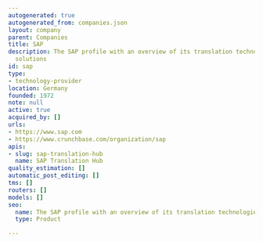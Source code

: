 ```yaml
---
autogenerated: true
autogenerated_from: companies.json
layout: company
parent: Companies
title: SAP
description: The SAP profile with an overview of its translation technologies and
  solutions
id: sap
type:
- technology-provider
location: Germany
founded: 1972
note: null
active: true
acquired_by: []
urls:
- https://www.sap.com
- https://www.crunchbase.com/organization/sap
apis:
- slug: sap-translation-hub
  name: SAP Translation Hub
quality_estimation: []
automatic_post_editing: []
tms: []
routers: []
models: []
seo:
  name: The SAP profile with an overview of its translation technologies and solutions
  type: Product

---
```


